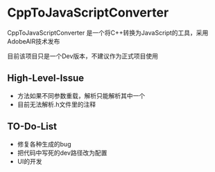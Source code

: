 CppToJavaScriptConverter
========================

CppToJavaScriptConverter 是一个将C++转换为JavaScript的工具，采用AdobeAIR技术发布

目前该项目只是一个Dev版本，不建议作为正式项目使用


High-Level-Issue
----------------
* 方法如果不同参数重载，解析只能解析其中一个
* 目前无法解析.h文件里的注释

TO-Do-List
-------------
* 修复各种生成的bug
* 把代码中写死的dev路径改为配置
* UI的开发
